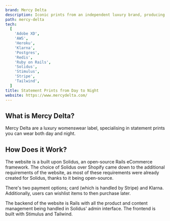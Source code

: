 ```yaml
---
brand: Mercy Delta
description: Iconic prints from an independent luxury brand, producing small sustainable collections that suit every woman, and can be worn year after year.
path: mercy-delta
tech:
  [
    'Adobe XD',
    'AWS',
    'Heroku',
    'Klarna',
    'Postgres',
    'Redis',
    'Ruby on Rails',
    'Solidus',
    'Stimulus',
    'Stripe',
    'Tailwind',
  ]
title: Statement Prints from Day to Night
website: https://www.mercydelta.com/
---
```


## What is Mercy Delta?

Mercy Delta are a luxury womenswear label, specialising in statement prints you can wear both day and night.

## How Does it Work?

The website is a built upon Solidus, an open-source Rails eCommerce framework. The choice of Solidus over Shopify came down to the additional requirements of the website, as most of these requirements were already created for Solidus, thanks to it being open-source.

There's two payment options; card (which is handled by Stripe) and Klarna. Additionally, users can wishlist items to then purchase later.

The backend of the website is Rails with all the product and content management being handled in Solidus' admin interface. The frontend is built with Stimulus and Tailwind.
